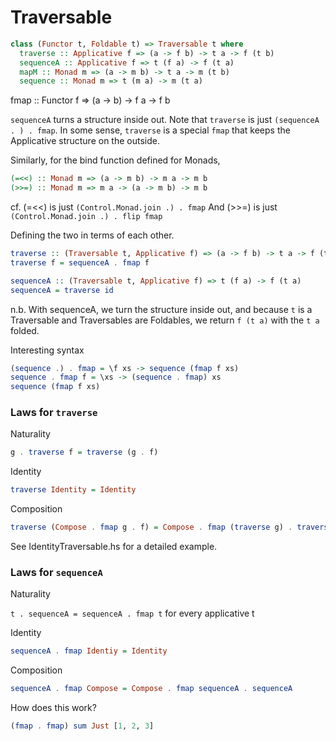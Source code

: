 # Traversable

```haskell
class (Functor t, Foldable t) => Traversable t where
  traverse :: Applicative f => (a -> f b) -> t a -> f (t b)
  sequenceA :: Applicative f => t (f a) -> f (t a)
  mapM :: Monad m => (a -> m b) -> t a -> m (t b)
  sequence :: Monad m => t (m a) -> m (t a)
```

fmap :: Functor f => (a -> b) -> f a -> f b

`sequenceA` turns a structure inside out.
Note that `traverse` is just `(sequenceA . ) . fmap`. In some sense, `traverse` is a special `fmap` that keeps the Applicative structure on the outside.

Similarly, for the bind function defined for Monads,
```haskell
(=<<) :: Monad m => (a -> m b) -> m a -> m b
(>>=) :: Monad m => m a -> (a -> m b) -> m b
```

cf. (=<<) is just `(Control.Monad.join .) . fmap`
And (>>=) is just `(Control.Monad.join .) . flip fmap`


Defining the two in terms of each other.

```haskell
traverse :: (Traversable t, Applicative f) => (a -> f b) -> t a -> f (t b)
traverse f = sequenceA . fmap f 

sequenceA :: (Traversable t, Applicative f) => t (f a) -> f (t a)
sequenceA = traverse id 
```

n.b. With sequenceA, we turn the structure inside out, and because `t` is a Traversable and Traversables are Foldables, we return `f (t a)` with the `t a` folded.

Interesting syntax

```haskell
(sequence .) . fmap = \f xs -> sequence (fmap f xs)
sequence . fmap f = \xs -> (sequence . fmap) xs
sequence (fmap f xs)
```

### Laws for `traverse`

Naturality

```haskell
g . traverse f = traverse (g . f)
```

Identity

```haskell
traverse Identity = Identity
```

Composition

```haskell
traverse (Compose . fmap g . f) = Compose . fmap (traverse g) . traverse f
```

See IdentityTraversable.hs for a detailed example.

### Laws for `sequenceA`

Naturality

`t . sequenceA = sequenceA . fmap t` for every applicative t

Identity

```haskell
sequenceA . fmap Identiy = Identity
```

Composition

```haskell
sequenceA . fmap Compose = Compose . fmap sequenceA . sequenceA
```



How does this work?

```haskell
(fmap . fmap) sum Just [1, 2, 3]
```